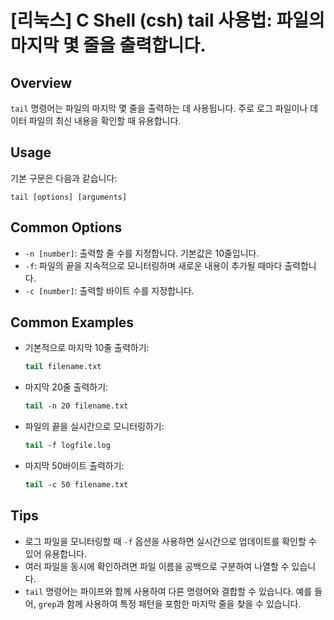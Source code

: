 # [리눅스] C Shell (csh) tail 사용법: 파일의 마지막 몇 줄을 출력합니다.

## Overview
`tail` 명령어는 파일의 마지막 몇 줄을 출력하는 데 사용됩니다. 주로 로그 파일이나 데이터 파일의 최신 내용을 확인할 때 유용합니다.

## Usage
기본 구문은 다음과 같습니다:
```
tail [options] [arguments]
```

## Common Options
- `-n [number]`: 출력할 줄 수를 지정합니다. 기본값은 10줄입니다.
- `-f`: 파일의 끝을 지속적으로 모니터링하며 새로운 내용이 추가될 때마다 출력합니다.
- `-c [number]`: 출력할 바이트 수를 지정합니다.

## Common Examples
- 기본적으로 마지막 10줄 출력하기:
  ```csh
  tail filename.txt
  ```

- 마지막 20줄 출력하기:
  ```csh
  tail -n 20 filename.txt
  ```

- 파일의 끝을 실시간으로 모니터링하기:
  ```csh
  tail -f logfile.log
  ```

- 마지막 50바이트 출력하기:
  ```csh
  tail -c 50 filename.txt
  ```

## Tips
- 로그 파일을 모니터링할 때 `-f` 옵션을 사용하면 실시간으로 업데이트를 확인할 수 있어 유용합니다.
- 여러 파일을 동시에 확인하려면 파일 이름을 공백으로 구분하여 나열할 수 있습니다.
- `tail` 명령어는 파이프와 함께 사용하여 다른 명령어와 결합할 수 있습니다. 예를 들어, `grep`과 함께 사용하여 특정 패턴을 포함한 마지막 줄을 찾을 수 있습니다.